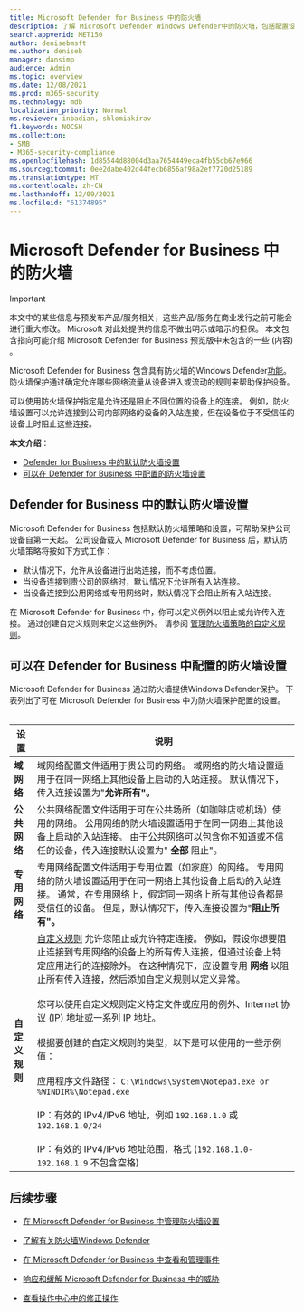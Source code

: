 ```yaml
---
title: Microsoft Defender for Business 中的防火墙
description: 了解 Microsoft Defender Windows Defender中的防火墙，包括配置设置
search.appverid: MET150
author: denisebmsft
ms.author: deniseb
manager: dansimp
audience: Admin
ms.topic: overview
ms.date: 12/08/2021
ms.prod: m365-security
ms.technology: mdb
localization_priority: Normal
ms.reviewer: inbadian, shlomiakirav
f1.keywords: NOCSH
ms.collection:
- SMB
- M365-security-compliance
ms.openlocfilehash: 1d85544d88004d3aa7654449eca4fb55db67e966
ms.sourcegitcommit: 0ee2dabe402d44fecb6856af98a2ef7720d25189
ms.translationtype: MT
ms.contentlocale: zh-CN
ms.lasthandoff: 12/09/2021
ms.locfileid: "61374895"
---
```

# <a name="firewall-in-microsoft-defender-for-business"></a>Microsoft Defender for Business 中的防火墙

> [!IMPORTANT]
> 本文中的某些信息与预发布产品/服务相关，这些产品/服务在商业发行之前可能会进行重大修改。 Microsoft 对此处提供的信息不做出明示或暗示的担保。 本文包含指向可能介绍 Microsoft Defender for Business 预览版中未包含的一些 (内容) 。

Microsoft Defender for Business 包含具有防火墙的Windows Defender[功能](/windows/security/threat-protection/windows-firewall/windows-firewall-with-advanced-security)。 防火墙保护通过确定允许哪些网络流量从设备进入或流动的规则来帮助保护设备。 

可以使用防火墙保护指定是允许还是阻止不同位置的设备上的连接。 例如，防火墙设置可以允许连接到公司内部网络的设备的入站连接，但在设备位于不受信任的设备上时阻止这些连接。

**本文介绍**：

- [Defender for Business 中的默认防火墙设置](#default-firewall-settings-in-defender-for-business)
- [可以在 Defender for Business 中配置的防火墙设置](#firewall-settings-you-can-configure-in-defender-for-business)

## <a name="default-firewall-settings-in-defender-for-business"></a>Defender for Business 中的默认防火墙设置

Microsoft Defender for Business 包括默认防火墙策略和设置，可帮助保护公司设备自第一天起。 公司设备载入 Microsoft Defender for Business 后，默认防火墙策略将按如下方式工作：

- 默认情况下，允许从设备进行出站连接，而不考虑位置。
- 当设备连接到贵公司的网络时，默认情况下允许所有入站连接。
- 当设备连接到公用网络或专用网络时，默认情况下会阻止所有入站连接。

在 Microsoft Defender for Business 中，你可以定义例外以阻止或允许传入连接。 通过创建自定义规则来定义这些例外。 请参阅 [管理防火墙策略的自定义规则](mdb-custom-rules-firewall.md)。

## <a name="firewall-settings-you-can-configure-in-defender-for-business"></a>可以在 Defender for Business 中配置的防火墙设置

Microsoft Defender for Business 通过防火墙提供Windows Defender保护。 下表列出了可在 Microsoft Defender for Business 中为防火墙保护配置的设置。 <br/><br/>

| 设置 | 说明 |
|--|--|
| **域网络** | 域网络配置文件适用于贵公司的网络。 域网络的防火墙设置适用于在同一网络上其他设备上启动的入站连接。 默认情况下，传入连接设置为"**允许所有"。**  |
| **公共网络** | 公共网络配置文件适用于可在公共场所（如咖啡店或机场）使用的网络。 公用网络的防火墙设置适用于在同一网络上其他设备上启动的入站连接。 由于公共网络可以包含你不知道或不信任的设备，传入连接默认设置为" **全部** 阻止"。  |
| **专用网络** | 专用网络配置文件适用于专用位置（如家庭）的网络。 专用网络的防火墙设置适用于在同一网络上其他设备上启动的入站连接。 通常，在专用网络上，假定同一网络上所有其他设备都是受信任的设备。 但是，默认情况下，传入连接设置为"**阻止所有"。** |
| **自定义规则** | [自定义规则](mdb-custom-rules-firewall.md) 允许您阻止或允许特定连接。 例如，假设你想要阻止连接到专用网络的设备上的所有传入连接，但通过设备上特定应用进行的连接除外。 在这种情况下，应设置专用 **网络** 以阻止所有传入连接，然后添加自定义规则以定义异常。 <br/><br/>您可以使用自定义规则定义特定文件或应用的例外、Internet 协议 (IP) 地址或一系列 IP 地址。 <br/><br/>根据要创建的自定义规则的类型，以下是可以使用的一些示例值： <br/><br/>应用程序文件路径： `C:\Windows\System\Notepad.exe or %WINDIR%\Notepad.exe` <br/><br/>IP：有效的 IPv4/IPv6 地址，例如 `192.168.1.0` 或 `192.168.1.0/24` <br/><br/>IP：有效的 IPv4/IPv6 地址范围，格式 (`192.168.1.0-192.168.1.9` 不包含空格)  |

## <a name="next-steps"></a>后续步骤

- [在 Microsoft Defender for Business 中管理防火墙设置](mdb-custom-rules-firewall.md)

- [了解有关防火墙Windows Defender](/windows/security/threat-protection/windows-firewall/windows-firewall-with-advanced-security)

- [在 Microsoft Defender for Business 中查看和管理事件](mdb-view-manage-incidents.md)

- [响应和缓解 Microsoft Defender for Business 中的威胁](mdb-respond-mitigate-threats.md)

- [查看操作中心中的修正操作](mdb-review-remediation-actions.md)
